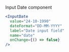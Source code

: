Input Date component
```jsx
<InputDate 
  value="24-10-1990" 
  dateFormat="DD-MM-YYYY" 
  label="Date input field" 
  name="date"
  onChange={() => false}
/>
```